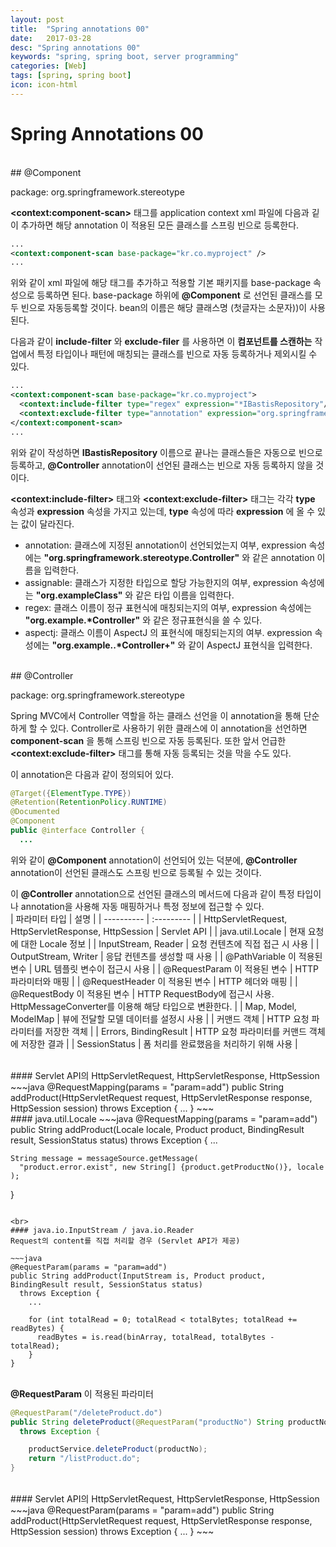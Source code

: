 ```yaml
---
layout: post
title:  "Spring annotations 00"
date:   2017-03-28
desc: "Spring annotations 00"
keywords: "spring, spring boot, server programming"
categories: [Web]
tags: [spring, spring boot]
icon: icon-html
---
```


# Spring Annotations 00

<br>
## @Component

package: org.springframework.stereotype

**\<context:component-scan\>** 태그를 application context xml 파일에 다음과 깉이 추가하면 해당 annotation 이 적용된 모든 클래스를 스프링 빈으로 등록한다.
~~~xml
...
<context:component-scan base-package="kr.co.myproject" />
...
~~~

위와 같이 xml 파일에 해당 태그를 추가하고 적용할 기본 패키지를 base-package 속성으로 등록하면 된다. base-package 하위에 **@Component** 로 선언된 클래스를 모두 빈으로 자동등록할 것이다. bean의 이름은 해당 클래스명 (첫글자는 소문자))이 사용된다.

다음과 같이 **include-filter** 와 **exclude-filer** 를 사용하면 이 **컴포넌트를 스캔하는** 작업에서 특정 타입이나 패턴에 매칭되는 클래스를 빈으로 자동 등록하거나 제외시킬 수 있다.
~~~xml
...
<context:component-scan base-package="kr.co.myproject">
  <context:include-filter type="regex" expression="*IBastisRepository"/>
  <context:exclude-filter type="annotation" expression="org.springframework.stereotype.Controller" />
</context:component-scan>
...
~~~

위와 같이 작성하면 **IBastisRepository** 이름으로 끝나는 클래스들은 자동으로 빈으로 등록하고, **@Controller** annotation이 선언된 클래스는 빈으로 자동 등록하지 않을 것이다.

**\<context:include-filter\>** 태그와 **\<context:exclude-filter\>** 태그는 각각 **type** 속성과 **expression** 속성을 가지고 있는데, **type** 속성에 따라 **expression** 에 올 수 있는 값이 달라진다.

* annotation: 클래스에 지정된 annotation이 선언되었는지 여부, expression 속성에는 **"org.springframework.stereotype.Controller"** 와 같은 annotation 이름을 입력한다.
* assignable: 클래스가 지정한 타입으로 할당 가능한지의 여부, expression 속성에는 **"org.exampleClass"** 와 같은 타입 이름을 입력한다.
* regex: 클래스 이름이 정규 표현식에 매칭되는지의 여부, expression 속성에는 **"org\.example\.\*Controller"** 와 같은 정규표현식을 쓸 수 있다.
* aspectj: 클래스 이름이 AspectJ 의 표현식에 매칭되는지의 여부. expression 속성에는 **\"org.example..\*Controller+"** 와 같이 AspectJ 표현식을 입력한다.

<br>
## @Controller

package: org.springframework.stereotype

Spring MVC에서 Controller 역할을 하는 클래스 선언을 이 annotation을 통해 단순하게 할 수 있다.
Controller로 사용하기 위한 클래스에 이 annotation을 선언하면 **component-scan** 을 통해 스프링 빈으로 자동 등록된다.
또한 앞서 언급한 **\<context:exclude-filter\>** 태그를 통해 자동 등록되는 것을 막을 수도 있다.

이 annotation은 다음과 같이 정의되어 있다.
~~~java
@Target({ElementType.TYPE})
@Retention(RetentionPolicy.RUNTIME)
@Documented
@Component
public @interface Controller {
  ...
~~~

위와 같이 **@Component** annotation이 선언되어 있는 덕분에, **@Controller** annotation이 선언된 클래스도 스프링 빈으로 등록될 수 있는 것이다.

이 **@Controller** annotation으로 선언된 클래스의 메서드에 다음과 같이 특정 타입이나 annotation을 사용해 자동 매핑하거나 특정 정보에 접근할 수 있다.
<br>
| 파라미터 타입 | 설명 |
| ---------- | :--------- |
| HttpServletRequest, HttpServletResponse, HttpSession | Servlet API |
| java.util.Locale | 현재 요청에 대한 Locale 정보 |
| InputStream, Reader | 요청 컨텐츠에 직접 접근 시 사용 |
| OutputStream, Writer | 응답 컨텐츠를 생성할 때 사용 |
| @PathVariable 이 적용된 변수 | URL 템플릿 변수이 접근시 사용 |
| @RequestParam 이 적용된 변수 | HTTP 파라미터와 매핑  |
| @RequestHeader 이 적용된 변수 | HTTP 헤더와 매핑 |
| @RequestBody 이 적용된 변수 | HTTP RequestBody에 접근시 사용. HttpMessageConverter를 이용해 해당 타입으로 변환한다. |
| Map, Model, ModelMap | 뷰에 전달할 모델 데이터를 설정시 사용 |
| 커맨드 객체 | HTTP 요청 파라미터를 저장한 객체 |
| Errors, BindingResult | HTTP 요청 파라미터를 커맨드 객체에 저장한 결과 |
| SessionStatus | 폼 처리를 완료했음을 처리하기 위해 사용 |

<br>
#### Servlet API의 HttpServletRequest, HttpServletResponse, HttpSession
~~~java
@RequestMapping(params = "param=add")
public String addProduct(HttpServletRequest request, HttpServletResponse response, HttpSession session)
  throws Exception {
    ...
}
~~~

<br>
#### java.util.Locale
~~~java
@RequestMapping(params = "param=add")
public String addProduct(Locale locale, Product product, BindingResult result, SessionStatus status)
  throws Exception {
    ...

    String message = messageSource.getMessage(
      "product.error.exist", new String[] {product.getProductNo()}, locale
    );
}
~~~

<br>
#### java.io.InputStream / java.io.Reader
Request의 content를 직접 처리할 경우 (Servlet API가 제공)

~~~java
@RequestParam(params = "param=add")
public String addProduct(InputStream is, Product product, BindingResult result, SessionStatus status)
  throws Exception {
    ...

    for (int totalRead = 0; totalRead < totalBytes; totalRead += readBytes) {
      readBytes = is.read(binArray, totalRead, totalBytes - totalRead);
    }
}
~~~

<br> **@RequestParam** 이 적용된 파라미터
~~~java
@RequestParam("/deleteProduct.do")
public String deleteProduct(@RequestParam("productNo") String productNo)
  throws Exception {

    productService.deleteProduct(productNo);
    return "/listProduct.do";
}
~~~

<br>
#### Servlet API의 HttpServletRequest, HttpServletResponse, HttpSession
~~~java
@RequestParam(params = "param=add")
public String addProduct(HttpServletRequest request, HttpServletResponse response, HttpSession session)
  throws Exception {
    ...
}
~~~
